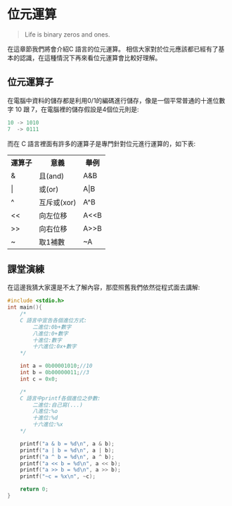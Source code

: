 # 位元運算
> Life is binary zeros and ones.

在這章節我們將會介紹C 語言的位元運算。
相信大家對於位元應該都已經有了基本的認識，在這種情況下再來看位元運算會比較好理解。

## 位元運算子
在電腦中資料的儲存都是利用0/1的編碼進行儲存，像是一個平常普通的十進位數字 10 跟 7，在電腦裡的儲存假設是4個位元則是:

```C++
10 -> 1010
7  -> 0111
```
而在 C 語言裡面有許多的運算子是專門針對位元進行運算的，如下表:


<table class="tg">
  <tr>
    <th class="tg-baqh">運算子</th>
    <th class="tg-yw4l">意義</th>
    <th class="tg-yw4l">舉例</th>
  </tr>
  <tr>
    <td class="tg-baqh">&amp;</td>
    <td class="tg-yw4l">且(and)</td>
    <td class="tg-yw4l">A&B</td>
  </tr>
  <tr>
    <td class="tg-baqh">|</td>
    <td class="tg-yw4l">或(or)</td>
    <td class="tg-yw4l">A|B</td>
  </tr>
  <tr>
    <td class="tg-baqh">^</td>
    <td class="tg-yw4l">互斥或(xor)</td>
    <td class="tg-yw4l">A^B</td>
  </tr>
  <tr>
    <td class="tg-baqh">&lt;&lt;</td>
    <td class="tg-yw4l">向左位移</td>
    <td class="tg-yw4l">A&lt;&lt;B</td>
  </tr>
  <tr>
    <td class="tg-baqh">&gt;&gt;</td>
    <td class="tg-yw4l">向右位移</td>
    <td class="tg-yw4l">A&gt;&gt;B</td>
  </tr>
  <tr>
    <td class="tg-baqh">~</td>
    <td class="tg-yw4l">取1補數</td>
    <td class="tg-yw4l">~A</td>
  </tr>
</table>

## 課堂演練
在這邊我猜大家還是不太了解內容，那麼照舊我們依然從程式面去講解:

```C++
#include <stdio.h>
int main(){
    /*
    C 語言中宣告各個進位方式:
        二進位:0b+數字
        八進位:0+數字
        十進位:數字
        十六進位:0x+數字
    */

    int a = 0b00001010;//10
    int b = 0b00000011;//3
    int c = 0x0;

    /*
    C 語言中printf各個進位之參數:
        二進位:自己寫(...)
        八進位:%o
        十進位:%d
        十六進位:%x
    */

    printf("a & b = %d\n", a & b);
    printf("a | b = %d\n", a | b);
    printf("a ^ b = %d\n", a ^ b);
    printf("a << b = %d\n", a << b);
    printf("a >> b = %d\n", a >> b);
    printf("~c = %x\n", ~c);

    return 0;
}
```
